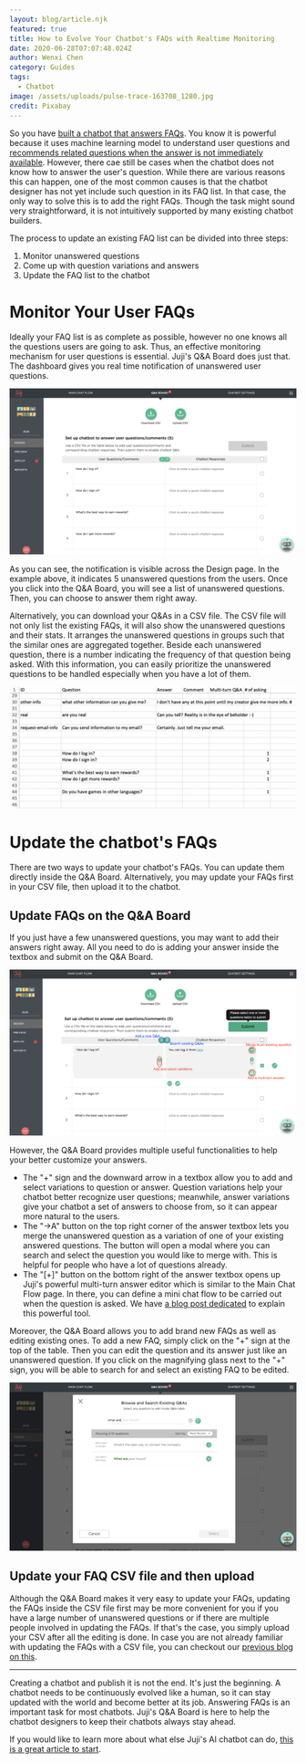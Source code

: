 ```yaml
---
layout: blog/article.njk
featured: true
title: How to Evolve Your Chatbot's FAQs with Realtime Monitoring
date: 2020-06-28T07:07:48.024Z
author: Wenxi Chen
category: Guides
tags:
  - Chatbot
image: /assets/uploads/pulse-trace-163708_1280.jpg
credit: Pixabay
---
```

So you have [built a chatbot that answers FAQs](https://juji.io/blog/building-a-smart-chatbot-in-a-few-minutes-to-answer-free-text-questions/). You know it is powerful because it uses machine learning model to understand user questions and [recommends related questions when the answer is not immediately available](https://juji.io/blog/question-recommendation/). However, there cae still be cases when the chatbot does not know how to answer the user's question. While there are various reasons this can happen, one of the most common causes is that the chatbot designer has not yet include such question in its FAQ list. In that case, the only way to solve this is to add the right FAQs. Though the task might sound very straightforward, it is not intuitively supported by many existing chatbot builders.

The process to update an existing FAQ list can be divided into three steps:

1. Monitor unanswered questions
2. Come up with question variations and answers
3. Update the FAQ list to the chatbot

# Monitor Your User FAQs

Ideally your FAQ list is as complete as possible, however no one knows all the questions users are going to ask. Thus, an effective monitoring mechanism for user questions is essential. Juji's Q&A Board does just that. The dashboard gives you real time notification of unanswered user questions. 

![Juji Q&A Board showing unanswered questions in real time](/assets/uploads/screen-shot-2020-07-11-at-5.52.19-pm.png "Juji Q&A Board showing unanswered questions in real time")

As you can see, the notification is visible across the Design page. In the example above, it indicates 5 unanswered questions from the users. Once you click into the Q&A Board, you will see a list of unanswered questions. Then, you can choose to answer them right away.

Alternatively, you can download your Q&As in a CSV file. The CSV file will not only list the existing FAQs, it will also show the unanswered questions and their stats. It arranges the unanswered questions in groups such that the similar ones are aggregated together. Beside each unanswered question, there is a number indicating the frequency of that question being asked. With this information, you can easily prioritize the unanswered questions to be handled especially when you have a lot of them.

![Downloaded Q&A CSV groups related unanswered questions together with stats on how many times each question has been asked](/assets/uploads/screen-shot-2020-06-30-at-10.01.17-pm.png "Downloaded Q&A CSV groups related unanswered questions together with stats on how many times each question has been asked")

# Update the chatbot's FAQs

There are two ways to update your chatbot's FAQs. You can update them directly inside the Q&A Board. Alternatively, you may update your FAQs first in your CSV file, then upload it to the chatbot.

## Update FAQs on the Q&A Board

If you just have a few unanswered questions, you may want to add their answers right away. All you need to do is adding your answer inside the textbox and submit on the Q&A Board. 

![Add an answer to an unanswered question in Q&A Board](/assets/uploads/screen-shot-2020-07-11-at-7.52.30-pm.png "Add an answer to an unanswered question in Q&A Board")

However, the Q&A Board provides multiple useful functionalities to help your better customize your answers.

* The "+" sign and the downward arrow in a textbox allow you to add and select variations to question or answer. Question variations help your chatbot better recognize user questions; meanwhile, answer variations give your chatbot a set of answers to choose from, so it can appear more natural to the users.
* The "->A" button on the top right corner of the answer textbox lets you merge the unanswered question as a variation of one of your existing answered questions. The button will open a modal where you can search and select the question you would like to merge with. This is helpful for people who have a lot of questions already.
* The "\[+]" button on the bottom right of the answer textbox opens up Juji's powerful multi-turn answer editor which is similar to the Main Chat Flow page. In there, you can define a mini chat flow to be carried out when the question is asked. We have [a blog post dedicated](https://juji.io/blog/how-to-make-your-chatbot-to-answer-non-trivial-questions/) to explain this powerful tool.

Moreover, the Q&A Board allows you to add brand new FAQs as well as editing existing ones. To add a new FAQ, simply click on the "+" sign at the top of the table. Then you can edit the question and its answer just like an unanswered question. If you click on the magnifying glass next to the "+" sign, you will be able to search for and select an existing FAQ to be edited.

![Search an existing FAQ to edit](/assets/uploads/screen-shot-2020-07-11-at-7.38.19-pm.png "Search an existing FAQ to edit")

## Update your FAQ CSV file and then upload

Although the Q&A Board makes it very easy to update your FAQs, updating the FAQs inside the CSV file first may be more convenient for you if you have a large number of unanswered questions or if there are multiple people involved in updating the FAQs. If that's the case, you simply upload your CSV after all the editing is done. In case you are not already familiar with updating the FAQs with a CSV file, you can checkout our [previous blog on this](https://juji.io/blog/building-a-smart-chatbot-in-a-few-minutes-to-answer-free-text-questions/).

- - -

Creating a chatbot and publish it is not the end. It's just the beginning. A chatbot needs to be continuously evolved like a human, so it can stay updated with the world and become better at its job. Answering FAQs is an important task for most chatbots. Juji's Q&A Board is here to help the chatbot designers to keep their chatbots always stay ahead.

If you would like to learn more about what else Juji's AI chatbot can do, [this is a great article to start](https://juji.io/blog/where-is-artificial-intelligence-ai-how-to-make-a-chatbot-smart/).